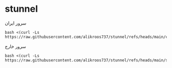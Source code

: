 # stunnel
سرور ایران

```
bash <(curl -Ls https://raw.githubusercontent.com/alikroos737/stunnel/refs/heads/main/client.sh)
```
سرور خارج

```
bash <(curl -Ls https://raw.githubusercontent.com/alikroos737/stunnel/refs/heads/main/server.sh)
```
